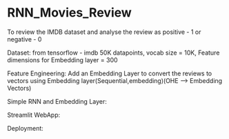 # RNN_Movies_Review
To review the IMDB dataset and analyse the review as positive - 1 or negative - 0

Dataset: from tensorflow - imdb
  50K datapoints, vocab size = 10K, Feature dimensions for Embedding layer = 300

  Feature Engineering: Add an Embedding Layer to convert the reviews to vectors using Embedding layer(Sequential,embedding)(OHE --> Embedding Vectors)

  Simple RNN and Embedding Layer:

  Streamlit WebApp:

  Deployment:
